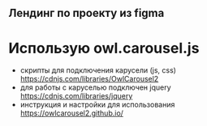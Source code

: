 ## Лендинг по проекту из figma

# Использую owl.carousel.js
- скрипты для подключения карусели (js, css) https://cdnjs.com/libraries/OwlCarousel2
- для работы с каруселью подключен jquery https://cdnjs.com/libraries/jquery
- инструкция и настройки для использования https://owlcarousel2.github.io/

